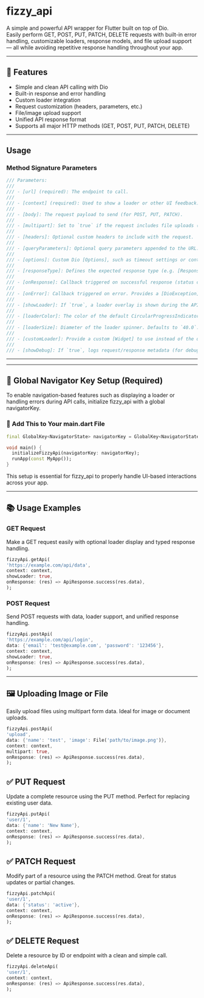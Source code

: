
# fizzy_api

A simple and powerful API wrapper for Flutter built on top of Dio.  
Easily perform GET, POST, PUT, PATCH, DELETE requests with built-in error handling, customizable loaders, response models, and file upload support — all while avoiding repetitive response handling throughout your app.

---

## 🚀 Features

- Simple and clean API calling with Dio
- Built-in response and error handling
- Custom loader integration
- Request customization (headers, parameters, etc.)
- File/image upload support
- Unified API response format
- Supports all major HTTP methods (GET, POST, PUT, PATCH, DELETE)

---

## Usage

### Method Signature Parameters

```dart
/// Parameters:
/// 
/// - [url] (required): The endpoint to call.
///
/// - [context] (required): Used to show a loader or other UI feedback. Must be provided when [showLoader] is true.
///
/// - [body]: The request payload to send (for POST, PUT, PATCH).
///
/// - [multipart]: Set to `true` if the request includes file uploads (multipart/form-data). Defaults to `false`.
///
/// - [headers]: Optional custom headers to include with the request.
///
/// - [queryParameters]: Optional query parameters appended to the URL.
///
/// - [options]: Custom Dio [Options], such as timeout settings or content type overrides.
///
/// - [responseType]: Defines the expected response type (e.g. [ResponseType.json], [ResponseType.plain], etc.).
///
/// - [onResponse]: Callback triggered on successful response (status code 2xx). Provides the full [Response] object.
///
/// - [onError]: Callback triggered on error. Provides a [DioException] for granular error handling.
///
/// - [showLoader]: If `true`, a loader overlay is shown during the API call. Defaults to `false`.
///
/// - [loaderColor]: The color of the default CircularProgressIndicator loader. Defaults to [Colors.blue].
///
/// - [loaderSize]: Diameter of the loader spinner. Defaults to `40.0`.
///
/// - [customLoader]: Provide a custom [Widget] to use instead of the default loader.
///
/// - [showDebug]: If `true`, logs request/response metadata (for debugging). Defaults to `true`.
```

---

---

## 🧭 Global Navigator Key Setup (Required)

To enable navigation-based features such as displaying a loader or handling errors during API calls, initialize fizzy_api with a global navigatorKey.

### 🔧 Add This to Your main.dart File

```dart
final GlobalKey<NavigatorState> navigatorKey = GlobalKey<NavigatorState>();

void main() {
  initializeFizzyApi(navigatorKey: navigatorKey);
  runApp(const MyApp());
}
```

This setup is essential for fizzy_api to properly handle UI-based interactions across your app.

---

## 📚 Usage Examples

### GET Request

Make a GET request easily with optional loader display and typed response handling.

```dart
fizzyApi.getApi(
'https://example.com/api/data',
context: context,
showLoader: true,
onResponse: (res) => ApiResponse.success(res.data),
);
```

### POST Request

Send POST requests with data, loader support, and unified response handling.

```dart
fizzyApi.postApi(
'https://example.com/api/login',
data: {'email': 'test@example.com', 'password': '123456'},
context: context,
showLoader: true,
onResponse: (res) => ApiResponse.success(res.data),
);
```

---

## 🖼️ Uploading Image or File

Easily upload files using multipart form data. Ideal for image or document uploads.

```dart
fizzyApi.postApi(
'upload',
data: {'name': 'test', 'image': File('path/to/image.png')},
context: context,
multipart: true,
onResponse: (res) => ApiResponse.success(res.data),
);
```

## ✅ PUT Request

Update a complete resource using the PUT method. Perfect for replacing existing user data.

```dart
fizzyApi.putApi(
'user/1',
data: {'name': 'New Name'},
context: context,
onResponse: (res) => ApiResponse.success(res.data),
);
```

## ✅ PATCH Request

Modify part of a resource using the PATCH method. Great for status updates or partial changes.

```dart
fizzyApi.patchApi(
'user/1',
data: {'status': 'active'},
context: context,
onResponse: (res) => ApiResponse.success(res.data),
);
```

## ✅ DELETE Request

Delete a resource by ID or endpoint with a clean and simple call.

```dart
fizzyApi.deleteApi(
'user/1',
context: context,
onResponse: (res) => ApiResponse.success(res.data),
);
```
